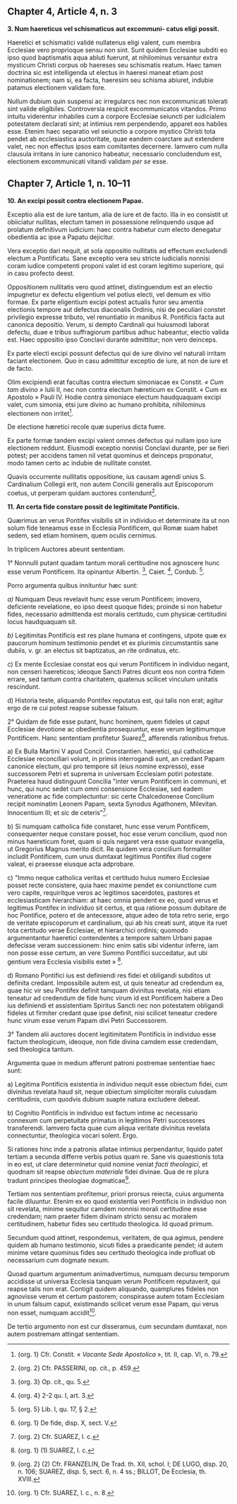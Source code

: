 ## Chapter 4, Article 4, n. 3

**3. Num haereticus vel schismaticus aut excommuni- catus eligi possit.**

Haeretici et schismatici validé nullatenus eligi valent, cum membra Ecclesiae vero proprioque sensu non sint. Sunt quidem Ecclesiae subditi eo ipso quod baptismatis aqua abluti fuerunt, at nihilominus versantur extra mysticum Christi corpus ob haereses seu schismatis reatum. Haec tamen doctrina sic est intelligenda ut electus in haeresi maneat etiam post nominationem; nam si, ea facta, haeresim seu schisma abiu­ret, indubie patamus electionem validam fore.

Nullum dubium quin suspensi ac irregularcs nec non excommunicati tolerati sint valide eligibiles. Controversia respicit excommunicatos vitandos. Primo intuitu viderentur inhabiles cum a corpore Ecclesiae seiuncti per iudicialem potestatem declarati sint; at intimius rem perpendendo, apparet eos habiles esse. Etenim haec separatio vel seiunctio a corpore mystico Christi tota pendet ab ecclesiastica auctoritate, quae eandem coarctare aut extendere valet, nec non effectus ipsos eam comitantes decernere. Iamvero cum nulla clausula irritans in iure canonico habeatur, necessario concludendum est, electionem excommunicati vitandi validam *per se* esse.

## Chapter 7, Article 1, n. 10–11

**10. An excipi possit contra electionem Papae.**

Exceptio alia est de iure tantum, alia de iure et de facto. Illa in eo consistit ut obiiciatur nullitas, electum tamen in possessione relinquendo usque ad prolatum definitivum iudicium: haec contra habetur cum electo denegatur obedientia ac ipse a Papatu dejicitur.

Vera exceptio dari nequit, at sola oppositio nullitatis ad effectum excludendi electum a Pontificatu. Sane exceptio vera seu stricte iudicialis nonnisi coram iudice competenti proponi valet id est coram legitimo superiore, qui in casu profecto deest.

Oppositionem nullitatis vero quod attinet, distinguendum est an electio impugnetur ex defectu eligentium vel potius electi, vel demum ex vitio formae. Ex parte eligentium excipi potest actualis furor seu amentia electionis tempore aut defectus diaconalis Ordinis, nisi de peculiari constet privilegio expresse tributo, vel renuntiatio in manibus R. Pontificis facta aut canonica depositio. Verum, si dempto Cardinali qui huiusmodi laborat defectu, duae e tribus suffragiorum partibus adhuc habeantur, electio valida est. Haec oppositio ipso Conclavi durante admittitur; non vero deinceps.

Ex parte electi excipi possunt defectus qui de iure divino vel naturali irritam faciant electionem. Quo in casu admittitur exceptio de iure, at non de iure et de facto.

Olim excipiendi erat facultas contra electum simoniacae ex Constit. *« Cum tam divino »* Iulii II, nec non contra electum hæreticum ex Constit. « Cum ex Apostolo » Pauli IV. Hodie contra simoniace electum haudquaquam excipi valet, cum simonia, etsi jure divino ac humano prohibita, nihilominus electionem non irritet[^1].

De electione hæretici recole quæ superius dicta fuere.

Ex parte formæ tandem excipi valent omnes defectus qui nullam ipso iure electionem reddunt. Eiusmodi exceptio nonnisi Conclavi durante, per se fieri potest; per accidens tamen nil vetat quominus et deinceps proponatur, modo tamen certo ac indubie de nullitate constet.

Quavis occurrente nullitatis oppositione, ius causam agendi unius S. Cardinalium Collegii erit, non autem Concilii generalis aut Episcoporum coetus, ut perperam quidam auctores contendunt[^2].

**11. An certa fide constare possit de legitimitate Pontificis.**

Quærimus an verus Pontifex visibilis sit in individuo et determinate ita ut non solum fide teneamus esse in Ecclesia Pontificem, qui Romæ suam habet sedem, sed etiam hominem, quem oculis cernimus.

In triplicem Auctores abeunt sententiam.

1° Nonnulli putant quadam tantum morali certitudine nos agnoscere hunc esse verum Pontificem. Ita opinantur Albertin. [^3], Caiet. [^4], Cordub. [^5].

Porro argumenta quibus innituntur hæc sunt:

*a)* Numquam Deus revelavit hunc esse verum Pontificem; imovero, deficiente revelatione, eo ipso deest quoque fides; proinde si non habetur fides, necessario admittenda est moralis certitudo, cum physicæ certitudini locus haudquaquam sit.

*b)* Legitimitas Pontificis est res plane humana et contingens, utpote quæ ex paucorum hominum testimonio pendet et ex plurimis circumstantiis sane dubiis, v. gr. an electus sit baptizatus, an rite ordinatus, etc.

c) Ex mente Ecclesiae constat eos qui verum Pontificem in individuo negant, non censeri haereticos; ideoque Sancti Patres dicunt eos non contra fidem errare, sed tantum contra charitatem, quatenus scilicet vinculum unitatis rescindunt.

d) Historia teste, aliquando Pontifex reputatus est, qui talis non erat; agitur ergo de re cui potest reapse subesse falsum.

2° Quidam de fide esse putant, hunc hominem, quem fideles ut caput Ecclesiae devotione ac obedientia prosequuntur, esse verum legitimumque Pontificem. Hanc sententiam profitetur Suarez[^6], afferendis rationibus fretus.

a) Ex Bulla Martini V apud Concil. Constantien. haeretici, qui catholicae Ecclesiae reconciliari volunt, in primis interrogandi sunt, an credant Papam canonice electum, qui pro tempore sit (eius nomine expresso), esse successorem Petri et suprema in universam Ecclesiam potiri potestate. Praeterea haud distinguunt Concilia "inter verum Pontificem in communi, et hunc, qui nunc sedet cum omni consensione Ecclesiae, sed eadem veneratione ac fide complectuntur: sic certe Chalcedonense Concilium recipit nominatim Leonem Papam, sexta Synodus Agathonem, Milevitan. Innocentium III; et sic de ceteris"[^7].

b) Si numquam catholica fide constaret, hunc esse verum Pontificem, consequenter neque constare posset, hoc esse verum concilium, quod non minus haereticum foret, quam si quis negaret vera esse quatuor evangelia, ut Gregorius Magnus merito dicit. Re quidem vera concilium formaliter includit Pontificem, cum unus dumtaxat legitimus Pontifex illud cogere valeat, ei praeesse eiusque acta adprobare.

c) "Immo neque catholica veritas et certitudo huius numero Ecclesiae posset recte consistere, quia haec maxime pendet ex coniunctione cum vero capite, requiritque veros ac legitimos sacerdotes, pastores et ecclesiasticam hierarchiam: at haec omnia pendent ex eo, quod verus et legitimus Pontifex in individuo sit certus, et qua ratione possum dubitare de hoc Pontifice, potero et de antecessore, atque adeo de tota retro serie, ergo de veritate episcoporum et cardinalium, qui ab his creati sunt, atque ita ruet tota certitudo verae Ecclesiae, et hierarchici ordinis; quomodo argumentantur haeretici contendentes a tempore saltem Urbani papae defecisse veram successionem: hinc enim satis sibi videntur inferre, iam non posse esse certum, an vere Summo Pontifici succedatur, aut ubi gentium vera Ecclesia visibilis extet » [^8].

d) Romano Pontifici ius est definiendi res fidei et obligandi subditos ut definita credant. Impossibile autem est, ut quis teneatur ad credendum ea, quae hic vir seu Pontifex definit tamquam divinitus revelata, nisi etiam teneatur ad credendum de fide hunc virum id est Pontificem habere a Deo ius definiendi et assistentiam Spiritus Sancti nec non potestatem obligandi fideles ut firmiter credant quae ipse definit, nisi scilicet teneatur credere hunc virum esse verum Papam divi Petri Successorem.

3° Tandem alii auctores docent legitimitatem Pontificis in individuo esse factum theologicum, ideoque, non fide divina camdem esse credendam, sed theologica tantum.

Argumenta quae in medium afferunt patroni postremae sententiae haec sunt:

a) Legitima Pontificis existentia in individuo nequit esse obiectum fidei, cum divinitus revelata haud sit, neque obiectum simpliciter moralis cuiusdam certitudinis, cum quodvis dubium suapte natura excludere debeat.

b) Cognitio Pontificis in individuo est factum intime ac necessario connexum cum perpetuitate primatus in legitimos Petri successores transferendi. Iamvero facta quae cum aliqua veritate divinitus revelata connectuntur, theologica vocari solent. Ergo.

Si rationes hinc inde a patronis allatae intimius perpendantur, liquido patet tertiam a secunda differre verbis potius quam re. Sane vis quaestionis tota in eo est, ut clare determinetur quid nomine veniat *facti theologici*, et quodnam sit reapse *obiectum materiale* fidei divinae. Qua de re plura tradunt principes theologiae dogmaticae[^9].

Tertiam nos sententiam profitemur, priori prorsus reiecta, cuius argumenta facile diluuntur. Etenim ex eo quod existentia veri Pontificis in individuo non sit revelata, minime sequitur camdem nonnisi morali certitudine esse credendam; nam praeter fidem divinam stricto sensu ac moralem certitudinem, habetur fides seu certitudo theologica. Id quoad primum.

Secundum quod attinet, respondemus, veritatem, de qua agimus, pendere quidem ab humano testimonio, sicuti fides a praedicante pendet; id autem minime vetare quominus fides seu certitudo theologica inde profluat ob necessarium cum dogmate nexum.

Quoad quartum argumentum animadvertimus, numquam decursu temporum accidisse ut universa Ecclesia tanquam verum Pontificem reputaverit, qui reapse talis non erat. Contigit quidem aliquando, quamplures fideles non agnovisse verum et certum pastorem; conspirasse autem totam Ecclesiam in unum falsum caput, existimando scilicet verum esse Papam, qui verus non esset, numquam accidit[^10].

De tertio argumento non est cur disseramus, cum secundam dumtaxat, non autem postremam attingat sententiam.

[^1]: {org. 1} Cfr. Constit. « *Vacante Sede Apostolica* », tit. II, cap. VI, n. 79.

[^2]: {org. 2} Cfr. PASSERINI, op. cit., p. 459.

[^3]: {org. 3} Op. cit., qu. 5.

[^4]: {org. 4} 2-2 qu. I, art. 3.

[^5]: {org. 5} Lib. I, qu. 17, § 2.

[^6]: {org. 1} De fide, disp. X, sect. V.

[^7]: {org. 2} Cfr. SUAREZ, l. c.

[^8]: {org. 1} (1) SUAREZ, l. c.

[^9]: {org. 2} (2) Cfr. FRANZELIN, De Trad. th. XII, schol. I; DE LUGO, disp. 20, n. 106; SUAREZ, disp. 5, sect. 6, n. 4 ss.; BILLOT, De Ecclesia, th. XVIII.

[^10]: {org. 1} Cfr. SUAREZ, l. c., n. 8.